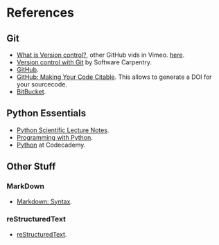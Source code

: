 # References

## Git
- [What is Version control?](http://vimeo.com/41027679), other GitHub vids in Vimeo. [here](http://vimeo.com/github/videos/).
- [Version control with Git](http://software-carpentry.org/v5/novice/git/index.html) by Software Carpentry.
- [GitHub](https://github.com/).
- [GitHub: Making Your Code Citable](https://guides.github.com/activities/citable-code/). This allows to generate a DOI for your sourcecode.
- [BitBucket](https://bitbucket.org).


## Python Essentials
- [Python Scientific Lecture Notes](http://scipy-lectures.github.io/).
- [Programming with Python](http://software-carpentry.org/v5/novice/python/index.html).
- [Python](http://www.codecademy.com/en/tracks/python) at Codecademy.

## Other Stuff

### MarkDown
- [Markdown: Syntax](http://daringfireball.net/projects/markdown/syntax).


### reStructuredText
- [reStructuredText](http://docutils.sourceforge.net/docs/ref/rst/restructuredtext.html).

